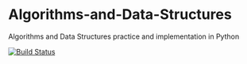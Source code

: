 # Algorithms-and-Data-Structures
Algorithms and Data Structures practice and implementation in Python

[![Build Status](https://travis-ci.com/maneeshd/Algorithms-and-DataStructures.svg?branch=master)](https://travis-ci.com/maneeshd/Algorithms-and-DataStructures)
